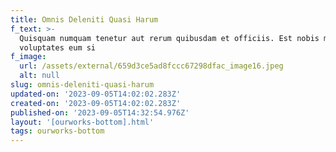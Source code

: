 ```yaml
---
title: Omnis Deleniti Quasi Harum
f_text: >-
  Quisquam numquam tenetur aut rerum quibusdam et officiis. Est nobis molestias
  voluptates eum si
f_image:
  url: /assets/external/659d3ce5ad8fccc67298dfac_image16.jpeg
  alt: null
slug: omnis-deleniti-quasi-harum
updated-on: '2023-09-05T14:02:02.283Z'
created-on: '2023-09-05T14:02:02.283Z'
published-on: '2023-09-05T14:32:54.976Z'
layout: '[ourworks-bottom].html'
tags: ourworks-bottom
---
```



